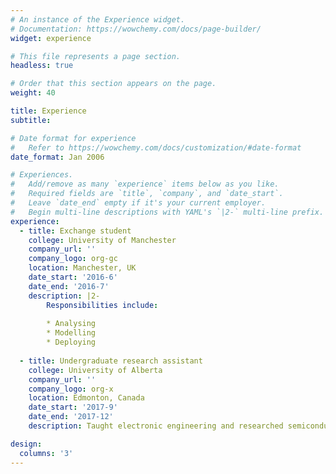 ```yaml
---
# An instance of the Experience widget.
# Documentation: https://wowchemy.com/docs/page-builder/
widget: experience

# This file represents a page section.
headless: true

# Order that this section appears on the page.
weight: 40

title: Experience
subtitle:

# Date format for experience
#   Refer to https://wowchemy.com/docs/customization/#date-format
date_format: Jan 2006

# Experiences.
#   Add/remove as many `experience` items below as you like.
#   Required fields are `title`, `company`, and `date_start`.
#   Leave `date_end` empty if it's your current employer.
#   Begin multi-line descriptions with YAML's `|2-` multi-line prefix.
experience:
  - title: Exchange student
    college: University of Manchester
    company_url: ''
    company_logo: org-gc
    location: Manchester, UK
    date_start: '2016-6'
    date_end: '2016-7'
    description: |2-
        Responsibilities include:
        
        * Analysing
        * Modelling
        * Deploying
        
  - title: Undergraduate research assistant
    college: University of Alberta
    company_url: ''
    company_logo: org-x
    location: Edmonton, Canada
    date_start: '2017-9'
    date_end: '2017-12'
    description: Taught electronic engineering and researched semiconductor physics.

design:
  columns: '3'
---
```

